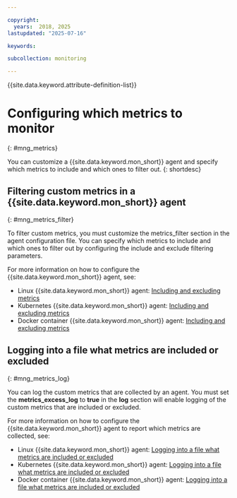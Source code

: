 ```yaml
---

copyright:
  years:  2018, 2025
lastupdated: "2025-07-16"

keywords: 

subcollection: monitoring

---
```


{{site.data.keyword.attribute-definition-list}}

# Configuring which metrics to monitor
{: #mng_metrics}

You can customize a {{site.data.keyword.mon_short}} agent and specify which metrics to include and which ones to filter out.
{: shortdesc}

## Filtering custom metrics in a {{site.data.keyword.mon_short}} agent
{: #mng_metrics_filter}

To filter custom metrics, you must customize the metrics_filter section in the agent configuration file. You can specify which metrics to include and which ones to filter out by configuring the include and exclude filtering parameters.

For more information on how to configure the {{site.data.keyword.mon_short}} agent, see:
- Linux {{site.data.keyword.mon_short}} agent: [Including and excluding metrics](/docs/monitoring?topic=monitoring-change_linux_agent#change_linux_agent_inc_exc_metrics)
- Kubernetes {{site.data.keyword.mon_short}} agent: [Including and excluding metrics](/docs/monitoring?topic=monitoring-change_kube_agent#change_kube_agent_inc_exc_metrics)
- Docker container {{site.data.keyword.mon_short}} agent: [Including and excluding metrics](/docs/monitoring?topic=monitoring-change_agent#params)


## Logging into a file what metrics are included or excluded
{: #mng_metrics_log}

You can log the custom metrics that are collected by an agent. You must set the **metrics_excess_log** to **true** in the **log** section will enable logging of the custom metrics that are included or excluded.

For more information on how to configure the {{site.data.keyword.mon_short}} agent to report which metrics are collected, see:
- Linux {{site.data.keyword.mon_short}} agent: [Logging into a file what metrics are included or excluded](/docs/monitoring?topic=monitoring-change_linux_agent#change_linux_agent_log_level)
- Kubernetes {{site.data.keyword.mon_short}} agent: [Logging into a file what metrics are included or excluded](/docs/monitoring?topic=monitoring-change_kube_agent#change_kube_agent_log_metrics)
- Docker container {{site.data.keyword.mon_short}} agent: [Logging into a file what metrics are included or excluded](/docs/monitoring?topic=monitoring-change_agent#log_level)
